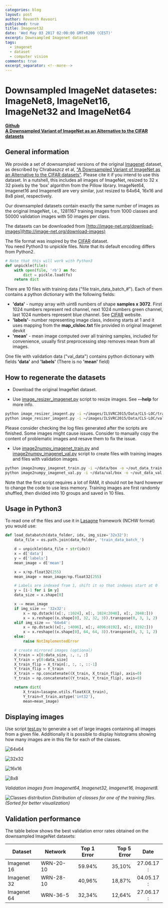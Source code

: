 ```yaml
---
categories: blog
layout: post
author: Revanth Revoori
published: true
title: Imagenet32
date: 'Wed May 03 2017 02:00:00 GMT+0200 (CEST)'
excerpt: Downsampled Imagenet dataset
tags:
  - imagenet
  - dataset
  - computer vision
comments: true
excerpt_separator: <!--more-->
---
```



# Downsampled ImageNet datasetes: ImageNet8, ImageNet16, ImageNet32 and ImageNet64
**[Github](https://github.com/PatrykChrabaszcz/Imagenet32_Scripts)**  
**[A Downsampled Variant of ImageNet as an Alternative to the CIFAR datasets](https://arxiv.org/)**
## General information

We provide a set of downsampled versions of the original [Imagenet](http://image-net.org/) dataset, as described by Chrabaszcz et al, ["A Downsampled Variant of ImageNet as an Alternative to the CIFAR datasets"](https://arxiv.org/abs/1707.08819). Please cite it if you intend to use this dataset. 
In a nutshell, this includes all images of ImageNet, resized to 32 x 32 pixels by the ‘box’ algorithm from the Pillow library. ImageNet64, Imagenet16 and Imagenet8 are very similar, just resized to 64x64, 16x16 and 8x8 pixel, respectively.

Our downsampled datasets contain exactly the same number of images as the original ImageNet, i.e., 
1281167 training images from 1000 classes and 50000 validation images with 50 images per class. 

The datasets can be downloaded from [http://image-net.org/download-images](http://image-net.org/download-images)

The file format was inspired by the [CIFAR](https://www.cs.toronto.edu/~kriz/cifar.html) dataset.  
You need Python3 to unpickle files.  Note that its default encoding differs from Python2.
 

```python
# Note that this will work with Python3
def unpickle(file):
    with open(file, 'rb') as fo:
        dict = pickle.load(fo)
    return dict
```

There are 10 files with training data ("file train\_data\_batch\_#"). Each of them contains a python dictionary with the following fields:

* **'data'** - numpy array with uint8 numbers of shape **samples x 3072**. First 1024 numbers represent red channel, next 1024 numbers green channel, last 1024 numbers represent blue channel. See [CIFAR](https://www.cs.toronto.edu/~kriz/cifar.html) website.
* **'labels'**- number representing image class, indexing starts at 1 and it uses mapping from the **map_clsloc.txt** file provided in original Imagenet devkit
* **'mean'** - mean image computed over all training samples, included for convenience, usually first preprocessing step removes mean from all images.

One file with validation data ("val_data") contains python dictionary with fields **'data'** and **'labels'** (There is no **'mean'** field)


## How to regenerate the datasets


* Download the original ImageNet dataset.

* Use [image_resizer_imagenet.py](https://github.com/PatrykChrabaszcz/Imagenet32_Scripts/blob/master/image_resizer_imagent.py) script to resize images. See **--help** for more info.

```bash
python image_resizer_imagent.py -i ~/images/ILSVRC2015/Data/CLS-LOC/train -o ~/data/ -s 32 -a box -r -j 10 
python image_resizer_imagent.py -i ~/images/ILSVRC2015/Data/CLS-LOC/val -o ~/data/val -s 32 -a box
```
Please consider checking the log files generated after the scripts are finished. Some images might  cause issues. Consider to manually copy the content of problematic images and resave them to fix the  issue.

* Use [image2numpy_imagenet_train.py](https://github.com/PatrykChrabaszcz/Imagenet32_Scripts/blob/master/image2numpy_imagenet_train.py) and [image2numpy_imagenet_val.py](https://github.com/PatrykChrabaszcz/Imagenet32_Scripts/blob/master/image2numpy_imagenet_val.py) script to create files with training images and files with validation images.

```bash
python image2numpy_imagenet_train.py -i ~/data/box -o ~/out_data_train
python image2numpy_imagenet_val.py -i ~/data/val/box -o ~/out_data_val
```
Note that the first script requires a lot of RAM, it should not be hard however to change the code to use less memory. Training images are first randomly shuffled, then divided into 10 groups and saved in 10 files.
 

## Usage in Python3

To read one of the files and use it in [Lasagne](http://lasagne.readthedocs.io/en/latest/index.html) framework (NCHW format) you would use:

```python
def load_databatch(data_folder, idx, img_size='32x32'):
    data_file = os.path.join(data_folder, 'train_data_batch_')

    d = unpickle(data_file + str(idx))
    x = d['data']
    y = d['labels']
    mean_image = d['mean']

    x = x/np.float32(255)
    mean_image = mean_image/np.float32(255)

    # Labels are indexed from 1, shift it so that indexes start at 0
    y = [i-1 for i in y]
    data_size = x.shape[0]

    x -= mean_image
    if img_size == '32x32':
        x = np.dstack((x[:, :1024], x[:, 1024:2048], x[:, 2048:]))
        x = x.reshape((x.shape[0], 32, 32, 3)).transpose(0, 3, 1, 2)
    elif img_size == '64x64':
        x = np.dstack((x[:, :4096], x[:, 4096:8192], x[:, 8192:]))
        x = x.reshape((x.shape[0], 64, 64, 3)).transpose(0, 3, 1, 2)
    else:
        raise NotImplementedError

    # create mirrored images (optional)
    X_train = x[0:data_size, :, :, :]
    Y_train = y[0:data_size]
    X_train_flip = X_train[:, :, :, ::-1]
    Y_train_flip = Y_train
    X_train = np.concatenate((X_train, X_train_flip), axis=0)
    Y_train = np.concatenate((Y_train, Y_train_flip), axis=0)

    return dict(
        X_train=lasagne.utils.floatX(X_train),
        Y_train=Y_train.astype('int32'),
        mean=mean_image)
```

## Displaying images

Use script [test.py](https://github.com/PatrykChrabaszcz/Imagenet32_Scripts/blob/master/test.py) to generate a set of large images containing all images from a given file. Additionally it is possible to display histograms showing how many images are in this file for each of the classes.

![64x64](/assets/img/Imagenet32/64x64.png)


![32x32](/assets/img/Imagenet32/32x32.png)


![16x16](/assets/img/Imagenet32/16x16.png)


![8x8](/assets/img/Imagenet32/8x8.png)


*Validation images from Imagenet64, Imagenet32, Imagenet16, Imagenet8.*



![Classes distribution](/assets/img/Imagenet32/Samples.png)
*Distribution of classes for one of the training files. (Sorted for better visualization)*

## Validation performance

The table below shows the best validation error rates obtained on the downsampled ImageNet datasets:



|   Dataset		| Network       | Top 1 Error	| Top 5 Error	| Date		|
|------------- 	| ------------- |:-------------:| -------------:|:---------:|
| Imagenet 16  	| WRN-20-10     | 59.94%		| 35,10% 		| 27.06.17 :|
| Imagenet 32  	| WRN-28-10     | 40,96% 		| 18,87% 		| 04.05.17 :|
| Imagenet 64  	| WRN-36-5	    | 32,34% 		| 12,64% 		| 27.06.17 :|
